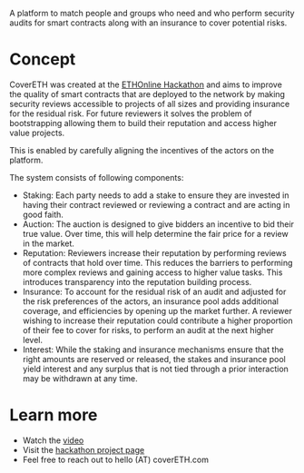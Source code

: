 A platform to match people and groups who need and who perform security audits for smart contracts along with an insurance to cover potential risks.

# Concept

CoverETH was created at the [ETHOnline Hackathon](https://ethonline.org) and aims to improve the quality of smart contracts that are deployed to the network by making security reviews accessible to projects of all sizes and providing insurance for the residual risk. 
For future reviewers it solves the problem of bootstrapping allowing them to build their reputation and access higher value projects. 

This is enabled by carefully aligning the incentives of the actors on the platform. 

The system consists of following components:
- Staking: Each party needs to add a stake to ensure they are invested in having their contract reviewed or reviewing a contract and are acting in good faith.
- Auction: The auction is designed to give bidders an incentive to bid their true value. Over time, this will help determine the fair price for a review in the market.
- Reputation: Reviewers increase their reputation by performing reviews of contracts that hold over time. This reduces the barriers to performing more complex reviews and gaining access to higher value tasks. This introduces transparency into the reputation building process.
- Insurance: To account for the residual risk of an audit and adjusted for the risk preferences of the actors, an insurance pool adds additional coverage, and efficiencies by opening up the market further. A reviewer wishing to increase their reputation could contribute a higher proportion of their fee to cover for risks, to perform an audit at the next higher level.
- Interest:  While the staking and insurance mechanisms ensure that the right amounts are reserved or released, the stakes and insurance pool yield interest and any surplus that is not tied through a prior interaction may be withdrawn at any time. 

# Learn more
- Watch the [video](https://www.youtube.com/watch?v=YLxVx1kSe4M)
- Visit the [hackathon project page](https://hack.ethglobal.co/showcase/covereth-recUTQJKsoK9G34JS) 
- Feel free to reach out to hello (AT) coverETH.com

